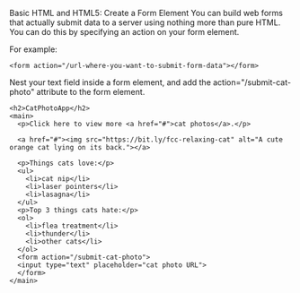 Basic HTML and HTML5: Create a Form Element
You can build web forms that actually submit data to a server using nothing more than pure HTML. You can do this by specifying an action on your form element.

For example:
```
<form action="/url-where-you-want-to-submit-form-data"></form>
```

Nest your text field inside a form element, and add the action="/submit-cat-photo" attribute to the form element.

```
<h2>CatPhotoApp</h2>
<main>
  <p>Click here to view more <a href="#">cat photos</a>.</p>
  
  <a href="#"><img src="https://bit.ly/fcc-relaxing-cat" alt="A cute orange cat lying on its back."></a>
  
  <p>Things cats love:</p>
  <ul>
    <li>cat nip</li>
    <li>laser pointers</li>
    <li>lasagna</li>
  </ul>
  <p>Top 3 things cats hate:</p>
  <ol>
    <li>flea treatment</li>
    <li>thunder</li>
    <li>other cats</li>
  </ol>
  <form action="/submit-cat-photo">
  <input type="text" placeholder="cat photo URL">
  </form>
</main>
```